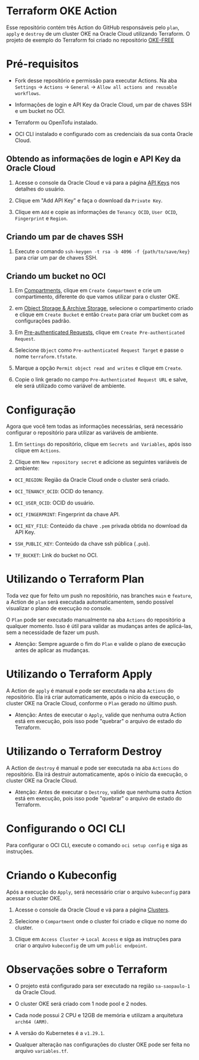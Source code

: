 # Terraform OKE Action

Esse repositório contém três Action do GitHub responsáveis pelo `plan`, `apply` e `destroy` de um cluster OKE na Oracle Cloud utilizando Terraform. O projeto de exemplo do Terraform foi criado no repositório [OKE-FREE](https://github.com/Rapha-Borges/oke-free)

# Pré-requisitos

- Fork desse repositório e permissão para executar Actions. Na aba `Settings` -> `Actions` -> `General` -> `Allow all actions and reusable workflows`.

- Informações de login e API Key da Oracle Cloud, um par de chaves SSH e um bucket no OCI.

- Terraform ou OpenTofu instalado.

- OCI CLI instalado e configurado com as credenciais da sua conta Oracle Cloud.

## Obtendo as informações de login e API Key da Oracle Cloud

1. Acesse o console da Oracle Cloud e vá para a página [API Keys](https://cloud.oracle.com/identity/domains/my-profile/api-keys) nos detalhes do usuário.

2. Clique em "Add API Key" e faça o download da `Private Key`.

3. Clique em `Add` e copie as informações de `Tenancy OCID`, `User OCID`, `Fingerprint` e `Region`.

## Criando um par de chaves SSH

1. Execute o comando `ssh-keygen -t rsa -b 4096 -f {path/to/save/key}` para criar um par de chaves SSH.

## Criando um bucket no OCI

1. Em [Compartments](https://cloud.oracle.com/identity/compartments), clique em `Create Compartment` e crie um compartimento, diferente do que vamos utilizar para o cluster OKE.

2. em [Object Storage & Archive Storage](https://cloud.oracle.com/object-storage/buckets), selecione o compartimento criado e clique em `Create Bucket` e então `Create` para criar um bucket com as configurações padrão.

3. Em [Pre-authenticated Requests](https://cloud.oracle.com/object-storage/pre-authenticated-requests), clique em `Create Pre-authenticated Request`.

4. Selecione `Object` como `Pre-authenticated Request Target` e passe o nome `terraform.tfstate`.

5. Marque a opção `Permit object read and writes` e clique em `Create`.

6. Copie o link gerado no campo `Pre-Authenticated Request URL` e salve, ele será utilizado como variável de ambiente.

# Configuração

Agora que você tem todas as informações necessárias, será necessário configurar o repositório para utilizar as variáveis de ambiente.

1. Em `Settings` do repositório, clique em `Secrets and Variables`, após isso clique em `Actions`.

2. Clique em `New repository secret` e adicione as seguintes variáveis de ambiente:

- `OCI_REGION`: Região da Oracle Cloud onde o cluster será criado.

- `OCI_TENANCY_OCID`: OCID do tenancy.

- `OCI_USER_OCID`: OCID do usuário.

- `OCI_FINGERPRINT`: Fingerprint da chave API.

- `OCI_KEY_FILE`: Conteúdo da chave `.pem` privada obtida no download da API Key.

- `SSH_PUBLIC_KEY`: Conteúdo da chave ssh pública (`.pub`).

- `TF_BUCKET`: Link do bucket no OCI.

# Utilizando o Terraform Plan

Toda vez que for feito um push no repositório, nas branches `main` e `feature`, a Action de `plan` será executada automaticamentem, sendo possível visualizar o plano de execução no console.

O `Plan` pode ser executado manualmente na aba `Actions` do repositório a qualquer momento. Isso é útil para validar as mudanças antes de aplicá-las, sem a necessidade de fazer um push.

* Atenção: Sempre aguarde o fim do `Plan` e valide o plano de execução antes de aplicar as mudanças.

# Utilizando o Terraform Apply

A Action de `apply` é manual e pode ser executada na aba `Actions` do repositório. Ela irá criar automaticamente, após o início da execução, o cluster OKE na Oracle Cloud, conforme o `Plan` gerado no último push.

* Atenção: Antes de executar o `Apply`, valide que nenhuma outra Action está em execução, pois isso pode "quebrar" o arquivo de estado do Terraform.

# Utilizando o Terraform Destroy

A Action de `destroy` é manual e pode ser executada na aba `Actions` do repositório. Ela irá destruir automaticamente, após o início da execução, o cluster OKE na Oracle Cloud.

* Atenção: Antes de executar o `Destroy`, valide que nenhuma outra Action está em execução, pois isso pode "quebrar" o arquivo de estado do Terraform.

# Configurando o OCI CLI

Para configurar o OCI CLI, execute o comando `oci setup config` e siga as instruções.

# Criando o Kubeconfig

Após a execução do `Apply`, será necessário criar o arquivo `kubeconfig` para acessar o cluster OKE. 

1. Acesse o console da Oracle Cloud e vá para a página [Clusters](https://cloud.oracle.com/containers/clusters).

2. Selecione o `Compartment` onde o cluster foi criado e clique no nome do cluster.

3. Clique em `Access Cluster` -> `Local Access` e siga as instruções para criar o arquivo `kubeconfig` de um um `public endpoint`.

# Observações sobre o Terraform

- O projeto está configurado para ser executado na região `sa-saopaulo-1` da Oracle Cloud.

- O cluster OKE será criado com 1 node pool e 2 nodes.

- Cada node possui 2 CPU e 12GB de memória e utilizam a arquitetura `arch64 (ARM)`.

- A versão do Kubernetes é a `v1.29.1`.

- Qualquer alteração nas configurações do cluster OKE pode ser feita no arquivo `variables.tf`.